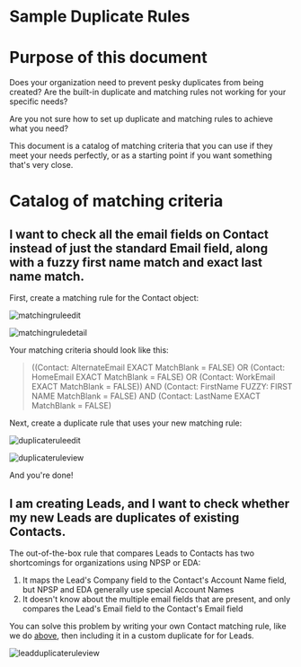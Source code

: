 
# Sample Duplicate Rules

# Purpose of this document

Does your organization need to prevent pesky duplicates from being created?  Are the built-in duplicate and matching rules not working for your specific needs?

Are you not sure how to set up duplicate and matching rules to achieve what you need?

This document is a catalog of matching criteria that you can use if they meet your needs perfectly, or as a starting point if you want something that's very close.

# Catalog of matching criteria

## I want to check all the email fields on Contact instead of just the standard Email field, along with a fuzzy first name match and exact last name match.

First, create a matching rule for the Contact object:

![matchingruleedit](https://user-images.githubusercontent.com/251229/121421812-8dd99600-c93c-11eb-9f15-0c169ddeb72b.png)

![matchingruledetail](https://user-images.githubusercontent.com/251229/121421577-4ce18180-c93c-11eb-938a-bbbbd05d1c5a.png)

Your matching criteria should look like this:

> ((Contact: AlternateEmail EXACT MatchBlank = FALSE) OR (Contact: HomeEmail EXACT MatchBlank = FALSE) OR (Contact: WorkEmail EXACT MatchBlank = FALSE)) AND (Contact: FirstName FUZZY: FIRST NAME MatchBlank = FALSE) AND (Contact: LastName EXACT MatchBlank = FALSE)

Next, create a duplicate rule that uses your new matching rule:

![duplicateruleedit](https://user-images.githubusercontent.com/251229/121421979-bb264400-c93c-11eb-9907-95d803e296cf.png)

![duplicateruleview](https://user-images.githubusercontent.com/251229/121422081-d85b1280-c93c-11eb-8c83-129ceb7bc2c4.png)

And you're done!

## I am creating Leads, and I want to check whether my new Leads are duplicates of existing Contacts.

The out-of-the-box rule that compares Leads to Contacts has two shortcomings for organizations using NPSP or EDA:
1. It maps the Lead's Company field to the Contact's Account Name field, but NPSP and EDA generally use special Account Names
2. It doesn't know about the multiple email fields that are present, and only compares the Lead's Email field to the Contact's Email field

You can solve this problem by writing your own Contact matching rule, like we do [above](#i-want-to-check-all-the-email-fields-on-contact-instead-of-just-the-standard-email-field-along-with-a-fuzzy-first-name-match-and-exact-last-name-match), then including it in a custom duplicate for for Leads.

![leadduplicateruleview](https://user-images.githubusercontent.com/251229/121718483-5be94080-cab0-11eb-8301-c6879cefced2.png)

